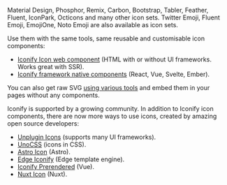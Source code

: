 <script setup>
const icons = [
    'i-line-md:sun-rising-loop text-$vp-c-primary-button-hover',
    'i-gg:border-right text-$docsearch-primary-color',
    'i-tabler:bat text-$vp-c-green-darker',
    'i-ph:address-book-duotone text-$vp-c-primary-button-hover',
    'i-mdi:image-edit-outline text-$vp-c-green',
    'i-fluent-emoji:astonished-face?bg',
    'i-fxemoji:ghost?bg',
    'i-fxemoji:foxheart?bg',
    'i-fxemoji:watch?bg',
    'i-mdi-light:camera text-$vp-c-primary-button',
    'i-pixelarticons:alert text-$vp-c-primary-button-hover',
    'i-iconoir:airplay text-$vp-c-green',
    'i-heroicons:document-solid text-$vp-c-brand-dark',
    'i-heroicons:face-smile text-$docsearch-primary-color',
]
</script>

<section>
	<p>
        Material Design, Phosphor, Remix, Carbon, Bootstrap, Tabler,
        Feather, Fluent, IconPark, Octicons and many other icon sets.
        Twitter Emoji, Fluent Emoji, EmojiOne, Noto Emoji are also available
        as icon sets.
    </p>
    <div class="grid grid-cols-1 place-items-center gap-y-4 mb-8">
        <div class="grid grid-cols-[repeat(5,24px)] gap-x-4">
            <div v-for="icon of icons.filter((_, i) => i < 5)" :key="icon" :class="icon" class="items-center w-6 h-6"></div>
        </div>
        <div class="grid grid-cols-[repeat(4,32px)] gap-x-3">
            <div v-for="icon of icons.filter((_, i) => i > 4 && i < 9)" :key="icon" :class="icon" class="items-center w-8 h-8"></div>
        </div>
        <div class="grid grid-cols-[repeat(5,24px)] gap-x-4">
            <div v-for="icon of icons.filter((_, i) => i > 8)" :key="icon" :class="icon" class="items-center w-6 h-6"></div>
        </div>
    </div>
    <p>
        Use them with the same tools, same reusable and customisable icon
        components:
    </p>
    <ul>
        <li>
            <a href="/docs/iconify-icon/">Iconify Icon web component</a>
            (HTML with or without UI frameworks. Works great with SSR).
        </li>
        <li>
            <a href="/docs/icon-components/">Iconify framework native components</a>
            (React, Vue, Svelte, Ember).
        </li>
    </ul>
    <p>
        You can also get raw SVG
        <a href="/docs/tools/tools2/">using various tools</a>
        and embed them in your pages without any components.
    </p>
    <p>
        Iconify is supported by a growing community. In addition to Iconify
        icon components, there are now more ways to use icons, created by
        amazing open source developers:
    </p>
    <ul>
        <li>
            <a
                href="https://github.com/antfu/unplugin-icons"
                target="_blank"
                >Unplugin Icons</a
            >
            (supports many UI frameworks).
        </li>
        <li>
            <a href="/docs/icon-components/unocss.html">UnoCSS</a>
            (icons in CSS).
        </li>
        <li>
            <a
                href="https://github.com/natemoo-re/astro-icon"
                target="_blank"
                >Astro Icon</a
            >
            (Astro).
        </li>
        <li>
            <a
                href="https://github.com/edge-js/edge-iconify"
                target="_blank"
                >Edge Iconify</a
            >
            (Edge template engine).
        </li>
        <li>
            <a
                href="https://github.com/cawa-93/iconify-prerendered"
                target="_blank"
                >Iconify Prerendered</a
            >
            (Vue).
        </li>
        <li>
            <a href="https://github.com/Atinux/nuxt-icon" target="_blank"
                >Nuxt Icon</a
            >
            (Nuxt).
        </li>
    </ul>
</section>
